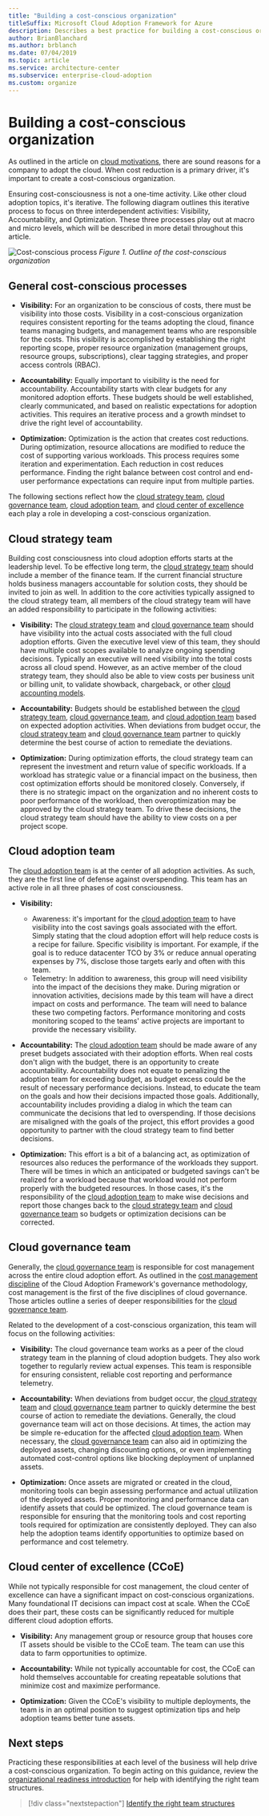 ```yaml
---
title: "Building a cost-conscious organization"
titleSuffix: Microsoft Cloud Adoption Framework for Azure
description: Describes a best practice for building a cost-conscious organization
author: BrianBlanchard
ms.author: brblanch
ms.date: 07/04/2019
ms.topic: article
ms.service: architecture-center
ms.subservice: enterprise-cloud-adoption
ms.custom: organize
---
```


# Building a cost-conscious organization

As outlined in the article on [cloud motivations](../business-strategy/motivations-why-are-we-moving-to-the-cloud.md), there are sound reasons for a company to adopt the cloud. When cost reduction is a primary driver, it's important to create a cost-conscious organization.

Ensuring cost-consciousness is not a one-time activity. Like other cloud adoption topics, it's iterative. The following diagram outlines this iterative process to focus on three interdependent activities: Visibility, Accountability, and Optimization. These three processes play out at macro and micro levels, which will be described in more detail throughout this article.

![Cost-conscious process](../_images/ready/cost-optimization-process.png)
*Figure 1. Outline of the cost-conscious organization*

## General cost-conscious processes

- **Visibility:** For an organization to be conscious of costs, there must be visibility into those costs. Visibility in a cost-conscious organization requires consistent reporting for the teams adopting the cloud, finance teams managing budgets, and management teams who are responsible for the costs. This visibility is accomplished by establishing the right reporting scope, proper resource organization (management groups, resource groups, subscriptions), clear tagging strategies, and proper access controls (RBAC).

- **Accountability:** Equally important to visibility is the need for accountability. Accountability starts with clear budgets for any monitored adoption efforts. These budgets should be well established, clearly communicated, and based on realistic expectations for adoption activities. This requires an iterative process and a growth mindset to drive the right level of accountability.

- **Optimization:** Optimization is the action that creates cost reductions. During optimization, resource allocations are modified to reduce the cost of supporting various workloads. This process requires some iteration and experimentation. Each reduction in cost reduces performance. Finding the right balance between cost control and end-user performance expectations can require input from multiple parties.

The following sections reflect how the [cloud strategy team](./cloud-strategy.md), [cloud governance team](./cloud-governance.md), [cloud adoption team](./cloud-adoption.md), and [cloud center of excellence](./cloud-center-excellence.md) each play a role in developing a cost-conscious organization.

## Cloud strategy team

Building cost consciousness into cloud adoption efforts starts at the leadership level. To be effective long term, the [cloud strategy team](./cloud-strategy.md) should include a member of the finance team. If the current financial structure holds business managers accountable for solution costs, they should be invited to join as well. In addition to the core activities typically assigned to the cloud strategy team, all members of the cloud strategy team will have an added responsibility to participate in the following activities:

- **Visibility:** The [cloud strategy team](./cloud-strategy.md) and  [cloud governance team](./cloud-governance.md) should have visibility into the actual costs associated with the full cloud adoption efforts. Given the executive level view of this team, they should have multiple cost scopes available to analyze ongoing spending decisions. Typically an executive will need visibility into the total costs across all cloud spend. However, as an active member of the cloud strategy team, they should also be able to view costs per business unit or billing unit, to validate showback, chargeback, or other [cloud accounting models](../business-strategy/cloud-accounting.md).

- **Accountability:** Budgets should be established between the [cloud strategy team](./cloud-strategy.md),  [cloud governance team](./cloud-governance.md), and [cloud adoption team](./cloud-adoption.md) based on expected adoption activities. When deviations from budget occur, the [cloud strategy team](./cloud-strategy.md) and  [cloud governance team](./cloud-governance.md) partner to quickly determine the best course of action to remediate the deviations.

- **Optimization:** During optimization efforts, the cloud strategy team can represent the investment and return value of specific workloads. If a workload has strategic value or a financial impact on the business, then cost optimization efforts should be monitored closely. Conversely, if there is no strategic impact on the organization and no inherent costs to poor performance of the workload, then overoptimization may be approved by the cloud strategy team. To drive these decisions, the cloud strategy team should have the ability to view costs on a per project scope.

## Cloud adoption team

The [cloud adoption team](./cloud-adoption.md) is at the center of all adoption activities. As such, they are the first line of defense against overspending. This team has an active role in all three phases of cost consciousness.

- **Visibility:**

  - Awareness: it's important for the [cloud adoption team](./cloud-adoption.md) to have visibility into the cost savings goals associated with the effort. Simply stating that the cloud adoption effort will help reduce costs is a recipe for failure. Specific visibility is important. For example, if the goal is to reduce datacenter TCO by 3% or reduce annual operating expenses by 7%, disclose those targets early and often with this team.
  - Telemetry: In addition to awareness, this group will need visibility into the impact of the decisions they make. During migration or innovation activities, decisions made by this team will have a direct impact on costs and performance. The team will need to balance these two competing factors. Performance monitoring and costs monitoring scoped to the teams' active projects are important to provide the necessary visibility.

- **Accountability:** The [cloud adoption team](./cloud-adoption.md) should be made aware of any preset budgets associated with their adoption efforts. When real costs don't align with the budget, there is an opportunity to create accountability. Accountability does not equate to penalizing the adoption team for exceeding budget, as budget excess could be the result of necessary performance decisions. Instead, to educate the team on the goals and how their decisions impacted those goals. Additionally, accountability includes providing a dialog in which the team can communicate the decisions that led to overspending. If those decisions are misaligned with the goals of the project, this effort provides a good opportunity to partner with the cloud strategy team to find better decisions.

- **Optimization:** This effort is a bit of a balancing act, as optimization of resources also reduces the performance of the workloads they support. There will be times in which an anticipated or budgeted savings can't be realized for a workload because that workload would not perform properly with the budgeted resources. In those cases, it's the responsibility of the [cloud adoption team](./cloud-adoption.md) to make wise decisions and report those changes back to the [cloud strategy team](./cloud-strategy.md) and  [cloud governance team](./cloud-governance.md) so budgets or optimization decisions can be corrected.

## Cloud governance team

Generally, the [cloud governance team](./cloud-governance.md) is responsible for cost management across the entire cloud adoption effort. As outlined in the [cost management discipline](../governance/cost-management/index.md) of the Cloud Adoption Framework's governance methodology, cost management is the first of the five disciplines of cloud governance. Those articles outline a series of deeper responsibilities for the [cloud governance team](./cloud-governance.md).

Related to the development of a cost-conscious organization, this team will focus on the following activities:

- **Visibility:** The cloud governance team works as a peer of the cloud strategy team in the planning of cloud adoption budgets. They also work together to regularly review actual expenses. This team is responsible for ensuring consistent, reliable cost reporting and performance telemetry.

- **Accountability:** When deviations from budget occur, the [cloud strategy team](./cloud-strategy.md) and  [cloud governance team](./cloud-governance.md) partner to quickly determine the best course of action to remediate the deviations. Generally, the cloud governance team will act on those decisions. At times, the action may be simple re-education for the affected [cloud adoption team](./cloud-adoption.md). When necessary, the [cloud governance team](./cloud-governance.md) can also aid in optimizing the deployed assets, changing discounting options, or even implementing automated cost-control options like blocking deployment of unplanned assets.

- **Optimization:** Once assets are migrated or created in the cloud, monitoring tools can begin assessing performance and actual utilization of the deployed assets. Proper monitoring and performance data can identify assets that could be optimized. The cloud governance team is responsible for ensuring that the monitoring tools and cost reporting tools required for optimization are consistently deployed. They can also help the adoption teams identify opportunities to optimize based on performance and cost telemetry.

## Cloud center of excellence (CCoE)

While not typically responsible for cost management, the cloud center of excellence can have a significant impact on cost-conscious organizations. Many foundational IT decisions can impact cost at scale. When the CCoE does their part, these costs can be significantly reduced for multiple different cloud adoption efforts.

- **Visibility:** Any management group or resource group that houses core IT assets should be visible to the CCoE team. The team can use this data to farm opportunities to optimize.

- **Accountability:** While not typically accountable for cost, the CCoE can hold themselves accountable for creating repeatable solutions that minimize cost and maximize performance.

- **Optimization:** Given the CCoE's visibility to multiple deployments, the team is in an optimal position to suggest optimization tips and help adoption teams better tune assets.

## Next steps

Practicing these responsibilities at each level of the business will help drive a cost-conscious organization. To begin acting on this guidance, review the [organizational readiness introduction](./index.md) for help with identifying the right team structures.

> [!div class="nextstepaction"]
> [Identify the right team structures](./index.md)